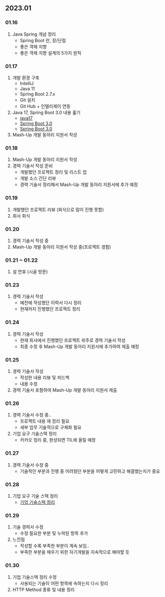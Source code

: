 ## 2023.01
### 01.16
1. Java Spring 개념 정리  
   + Spring Boot 란, 장/단점
   + 좋은 객체 지향
   + 좋은 객체 지향 설계의 5가지 원칙
### 01.17
   1. 개발 환경 구축
      + IntelliJ
      + Java 11
      + Spring Boot 2.7.x
      + Git 설치 
      + Git Hub + 인텔리제이 연동
   2. Java 17, Spring Boot 3.0 내용 훑기
      + [java17](https://madplay.github.io/post/what-is-new-java-17)
      + [Spring Boot 3.0](https://marrrang.tistory.com/101?category=925235)
      + [Spring Boot 3.0](https://velog.io/@jaehyunup/%EB%8B%A4%EA%B0%80%EC%98%A4%EB%8A%94-Spring-6.0-Boot-3.0-%EB%A6%B4%EB%A6%AC%EC%A6%88%EC%97%90%EC%84%9C%EC%9D%98-%EC%A3%BC%EB%AA%A9%ED%95%A0%EB%A7%8C%ED%95%9C-%EB%B3%80%EA%B2%BD)
   3. Mash-Up 개발 동아리 지원서 작성
### 01.18
1. Mash-Up 개발 동아리 지원서 작성
2. 경력 기술서 작성 준비
   + 개발했던 프로젝트 정리 및 리스트 업
   + 개발 소스 간단 리뷰
   + 경력 기술서 정리해서 Mash-Up 개발 동아리 지원서에 추가 예정
### 01.19
   1. 개발했던 프로젝트 리뷰 (회식으로 많이 진행 못함)
   2. 회사 회식
### 01.20
1. 경력 기술서 작성 중
2. Mash-Up 개발 동아리 지원서 작성 중(프로젝트 경험)
### 01.21 ~ 01.22 
   1. 설 연휴 (시골 방문)
### 01.23
1. 경력 기술서 작성
   + 예전에 작성했던 이력서 다시 정리
   + 현재까지 진행했던 프로젝트 정리
### 01.24
   1. 경력 기술서 작성
      + 현재 회사에서 진행했던 프로젝트 위주로 경력 기술서 작성
      + 최종 수정 후 Mash-Up 개발 동아리 지원서에 추가하여 제출 예정
### 01.25
   1. 경력 기술서 작성
      + 작성한 내용 리뷰 및 피드백
      + 내용 수정
   2. 경력 기술서 포함하여 Mash-Up 개발 동아리 지원서 제출
### 01.26
   1. 경력 기술서 수정 중..
      + 프로젝트 내용 재 정리 필요
      + 세부 업무 기술적으로 구체화 필요
   2. 기업 요구 기술스택 정리
      + 카카오 정리 중, 완성되면 TIL에 올릴 예정
### 01.27
   1. 경력 기술서 수정 중
      + 기술적인 부분과 진행 중 어려웠던 부분을 어떻게 고민하고 해결했는지가 중요
### 01.28
   1. 기업 요구 기술 스택 정리
      + [기업 기술스택 정리](../../STUDY/기술스택정리.md)
### 01.29
   1. 기술 경력서 수정
      + 수정 필요한 부분 및 누락된 항목 추가
   2. 느낀점
      + 작성할 수록 부족한 부분이 계속 보임..
      + 부족한 부분을 채우기 위한 자기개발을 지속적으로 해야할 듯
### 01.30
   1. 기업 기술스택 정리 수정
      + 사용되는 기술이 어떤 항목에 속하는지 다시 정리
   2. HTTP Method 종류 및 내용 정리